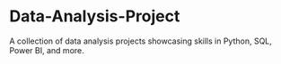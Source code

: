 # Data-Analysis-Project
A collection of data analysis projects showcasing skills in Python, SQL, Power BI, and more.
